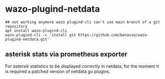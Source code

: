 # wazo-plugind-netdata
```
## not working anymore wazo plugind-cli can't use main branch of a git repository
apt install wazo-plugind-cli
wazo-plugind-cli -c 'install git https://github.com/benasse/wazo-plugind-netdata.git'
```
## asterisk stats via prometheus exporter

For astersik statistics to be displayed correctly in netdata, for the moment it is
required a patched version of netdata go plugins.
